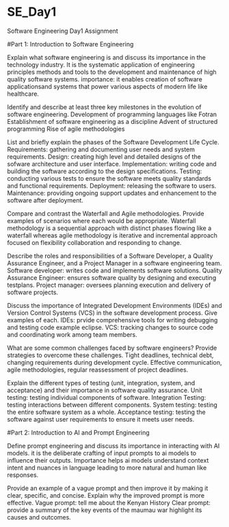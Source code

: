 # SE_Day1
Software Engineering Day1 Assignment

#Part 1: Introduction to Software Engineering

Explain what software engineering is and discuss its importance in the technology industry.
It is the systematic application of engineering principles methods and tools to the development and maintenance of high quality software systems.
importance: it enables creation of software applicationsand systems that power various aspects of modern life like healthcare.

Identify and describe at least three key milestones in the evolution of software engineering.
Development of programming languages like Fotran
Establishment of software engineering as a discipline
Advent of structured programming
Rise of agile methodologies

List and briefly explain the phases of the Software Development Life Cycle.
Requirements: gathering and documenting user needs and system requirements.
Design: creating high level and detailed designs of the sofware architecture and user interface.
Implementation: writing code and building the software according to the design specifications.
Testing: conducting various tests to ensure the software meets quality standards and functional requirements.
Deployment: releasing the software to users.
Maintenance: providing ongoing support updates and enhancement to the software after deployment.

Compare and contrast the Waterfall and Agile methodologies. Provide examples of scenarios where each would be appropriate.
Waterfall methodology is a sequential approach with distinct phases flowing like a waterfall whereas agile methodology is iterative and incremental approach focused on flexibility collaboration and responding to change.


Describe the roles and responsibilities of a Software Developer, a Quality Assurance Engineer, and a Project Manager in a software engineering team.
Software developer: writes code and implements software solutions.
Quality Assurance Engineer: ensures software quality by designing and executing testplans.
Project manager: oversees planning execution and delivery of software projects.

Discuss the importance of Integrated Development Environments (IDEs) and Version Control Systems (VCS) in the software development process. Give examples of each.
IDEs: prvide comprehensive tools for writing debugging and testing code example eclipse.
VCS: tracking changes to source code and coordinating work among team members.

What are some common challenges faced by software engineers? Provide strategies to overcome these challenges.
Tight deadlines, technical debt, changing requirements during development cycle.
Effective communication, agile methodologies, regular reassessment of project deadlines.


Explain the different types of testing (unit, integration, system, and acceptance) and their importance in software quality assurance.
Unit testing: testing individual components of software.
Integration Testing: testing interactions between different components.
System testing: testing the entire software system as a whole.
Acceptance testing: testing the software against user requirements to ensure it meets user needs.

#Part 2: Introduction to AI and Prompt Engineering


Define prompt engineering and discuss its importance in interacting with AI models.
it is the deliberate crafting of input prompts to ai models to influence their outputs.
Importance helps ai models understand context intent and nuances in language leading to more natural and human like responses.

Provide an example of a vague prompt and then improve it by making it clear, specific, and concise. Explain why the improved prompt is more effective.
Vague prompt: tell me about the Kenyan History
Clear prompt: provide a summary of the key events of the maumau war highlight its causes and outcomes.


